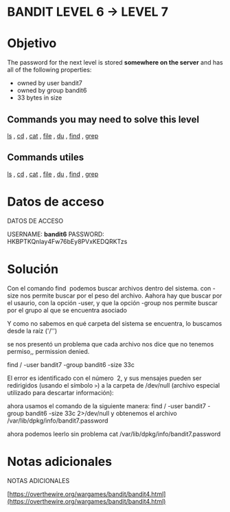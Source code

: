 # BANDIT LEVEL 6 -> LEVEL 7

# Objetivo

The password for the next level is stored **somewhere on the server** and has all of the following properties:

-   owned by user bandit7
-   owned by group bandit6
-   33 bytes in size

## Commands you may need to solve this level

[ls](https://man7.org/linux/man-pages/man1/ls.1.html) , [cd](https://man7.org/linux/man-pages/man1/cd.1p.html) , [cat](https://man7.org/linux/man-pages/man1/cat.1.html) , [file](https://man7.org/linux/man-pages/man1/file.1.html) , [du](https://man7.org/linux/man-pages/man1/du.1.html) , [find](https://man7.org/linux/man-pages/man1/find.1.html) , [grep](https://man7.org/linux/man-pages/man1/grep.1.html)

## Commands utiles 

[ls](https://man7.org/linux/man-pages/man1/ls.1.html) , [cd](https://man7.org/linux/man-pages/man1/cd.1p.html) , [cat](https://man7.org/linux/man-pages/man1/cat.1.html) , [file](https://man7.org/linux/man-pages/man1/file.1.html) , [du](https://man7.org/linux/man-pages/man1/du.1.html) , [find](https://man7.org/linux/man-pages/man1/find.1.html) , [grep](https://man7.org/linux/man-pages/man1/grep.1.html)

# Datos de acceso

DATOS DE ACCESO

USERNAME: **bandit6**
PASSWORD:  HKBPTKQnIay4Fw76bEy8PVxKEDQRKTzs

# Solución

Con el comando find  podemos buscar archivos dentro del sistema. con -size nos  permite buscar por el peso del archivo. Aahora hay que buscar por el usaurio, con la opción -user, y que la opción -group nos permite buscar por el grupo al que se encuentra asociado

Y como no sabemos en qué carpeta del sistema se encuentra, lo buscamos desde la raíz  ('/'')

se nos presentó un problema que cada archivo nos dice que no tenemos permiso,, permission denied.

 find / -user bandit7 -group bandit6 -size 33c
 
El error es identificado con el número  2, y sus mensajes pueden ser redirigidos (usando el símbolo `>`) a la carpeta de /dev/null (archivo especial utilizado para descartar información):

ahora usamos el comando de la siguiente manera:
find / -user bandit7 -group bandit6 -size 33c 2>/dev/null
 y obtenemos el archivo 
 /var/lib/dpkg/info/bandit7.password

ahora podemos leerlo sin problema 
cat  /var/lib/dpkg/info/bandit7.password


# Notas adicionales

NOTAS ADICIONALES

[https://overthewire.org/wargames/bandit/bandit4.html](https://overthewire.org/wargames/bandit/bandit4.html)
